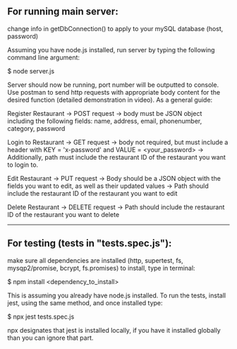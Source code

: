 ## For running main server:

change info in getDbConnection() to apply to your mySQL database (host, password)

Assuming you have node.js installed, run server by typing the following command line argument:

$ node server.js

Server should now be running, port number will be outputted to console. Use postman to send http requests with
appropriate body content for the desired function (detailed demonstration in video). As a general guide:

Register Restaurant -> POST request
-> body must be JSON object including the following fields: name, address, email, phonenumber, category, password

Login to Restaurant -> GET request
-> body not required, but must include a header with KEY = 'x-password' and VALUE = <your_password>
-> Additionally, path must include the restaurant ID of the restaurant you want to login to.

Edit Restaurant -> PUT request
-> Body should be a JSON object with the fields you want to edit, as well as their updated values
-> Path should include the restaurant ID of the restaurant you want to edit

Delete Restaurant -> DELETE request
-> Path should include the restaurant ID of the restaurant you want to delete

---

## For testing (tests in "tests.spec.js"):

make sure all dependencies are installed (http, supertest, fs, mysqp2/promise, bcrypt, fs.promises)
to install, type in terminal:

$ npm install <dependency_to_install>

This is assuming you already have node.js installed.
To run the tests, install jest, using the same method, and once installed type:

$ npx jest tests.spec.js

npx designates that jest is installed locally, if you have it installed globally than you can ignore that part.
